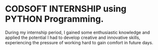 # CODSOFT INTERNSHIP using PYTHON Programming.
During my internship period, I gained some enthusiastic knowledge and applied the potential I had to develop creative and innovative skills, experiencing the pressure of working hard to gain comfort in future days.
